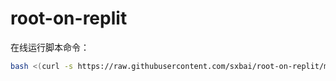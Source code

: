 # root-on-replit
在线运行脚本命令：
```bash
bash <(curl -s https://raw.githubusercontent.com/sxbai/root-on-replit/master/root.sh)
```
